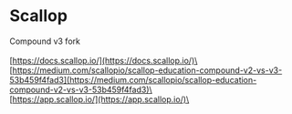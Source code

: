 # Scallop

Compound v3 fork\
\
[https://docs.scallop.io/](https://docs.scallop.io/)\
\
[https://medium.com/scallopio/scallop-education-compound-v2-vs-v3-53b459f4fad3](https://medium.com/scallopio/scallop-education-compound-v2-vs-v3-53b459f4fad3)\
\
[https://app.scallop.io/](https://app.scallop.io/)\
